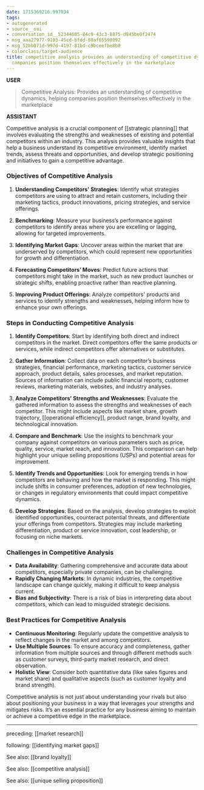 ```yaml
---
date: 1715369216.997034
tags:
- autogenerated
- source__oai
- conversation_id__52344605-84c9-43c3-8875-d845be0f2474
- msg_aaa27977-9103-45cd-bfdd-80af65598092
- msg_52bb071d-997d-4197-81bd-c9bceefbe8b9
- colorclass/target-audience
title: competitive analysis provides an understanding of competitive dynamics, helping
  companies position themselves effectively in the marketplace
---
```


**USER**

> Competitive Analysis: Provides an understanding of competitive dynamics, helping companies position themselves effectively in the marketplace


**ASSISTANT**

Competitive analysis is a crucial component of [[strategic planning]] that involves evaluating the strengths and weaknesses of existing and potential competitors within an industry. This analysis provides valuable insights that help a business understand its competitive environment, identify market trends, assess threats and opportunities, and develop strategic positioning and initiatives to gain a competitive advantage.

### Objectives of Competitive Analysis

1. **Understanding Competitors' Strategies**: Identify what strategies competitors are using to attract and retain customers, including their marketing tactics, product innovations, pricing strategies, and service offerings.

2. **Benchmarking**: Measure your business’s performance against competitors to identify areas where you are excelling or lagging, allowing for targeted improvements.

3. **Identifying Market Gaps**: Uncover areas within the market that are underserved by competitors, which could represent new opportunities for growth and differentiation.

4. **Forecasting Competitors’ Moves**: Predict future actions that competitors might take in the market, such as new product launches or strategic shifts, enabling proactive rather than reactive planning.

5. **Improving Product Offerings**: Analyze competitors' products and services to identify strengths and weaknesses, helping inform how to enhance your own offerings.

### Steps in Conducting Competitive Analysis

1. **Identify Competitors**: Start by identifying both direct and indirect competitors in the market. Direct competitors offer the same products or services, while indirect competitors offer alternatives or substitutes.

2. **Gather Information**: Collect data on each competitor’s business strategies, financial performance, marketing tactics, customer service approach, product details, sales processes, and market reputation. Sources of information can include public financial reports, customer reviews, marketing materials, websites, and industry analyses.

3. **Analyze Competitors’ Strengths and Weaknesses**: Evaluate the gathered information to assess the strengths and weaknesses of each competitor. This might include aspects like market share, growth trajectory, [[operational efficiency]], product range, brand loyalty, and technological innovation.

4. **Compare and Benchmark**: Use the insights to benchmark your company against competitors on various parameters such as price, quality, service, market reach, and innovation. This comparison can help highlight your unique selling propositions (USPs) and potential areas for improvement.

5. **Identify Trends and Opportunities**: Look for emerging trends in how competitors are behaving and how the market is responding. This might include shifts in consumer preferences, adoption of new technologies, or changes in regulatory environments that could impact competitive dynamics.

6. **Develop Strategies**: Based on the analysis, develop strategies to exploit identified opportunities, counteract potential threats, and differentiate your offerings from competitors. Strategies may include marketing differentiation, product or service innovation, cost leadership, or focusing on niche markets.

### Challenges in Competitive Analysis

- **Data Availability**: Gathering comprehensive and accurate data about competitors, especially private companies, can be challenging.
- **Rapidly Changing Markets**: In dynamic industries, the competitive landscape can change quickly, making it difficult to keep analysis current.
- **Bias and Subjectivity**: There is a risk of bias in interpreting data about competitors, which can lead to misguided strategic decisions.

### Best Practices for Competitive Analysis

- **Continuous Monitoring**: Regularly update the competitive analysis to reflect changes in the market and among competitors.
- **Use Multiple Sources**: To ensure accuracy and completeness, gather information from multiple sources and through different methods such as customer surveys, third-party market research, and direct observation.
- **Holistic View**: Consider both quantitative data (like sales figures and market share) and qualitative aspects (such as customer loyalty and brand strength).

Competitive analysis is not just about understanding your rivals but also about positioning your business in a way that leverages your strengths and mitigates risks. It’s an essential practice for any business aiming to maintain or achieve a competitive edge in the marketplace.


---

preceding: [[market research]]  


following: [[identifying market gaps]]

See also: [[brand loyalty]]


See also: [[competitive analysis]]


See also: [[unique selling proposition]]